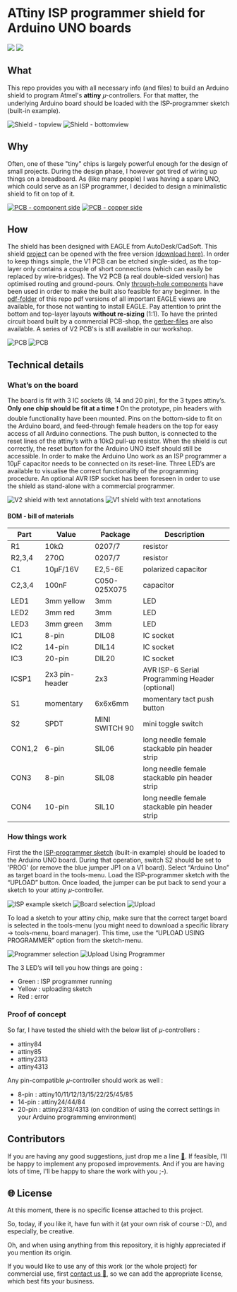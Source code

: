 # ATtiny ISP programmer shield for Arduino UNO boards
![](https://img.shields.io/badge/project%20status-released-green.svg)
![](https://img.shields.io/badge/version-2017/001V02-green.svg)
## What

This repo provides you with all necessary info (and files) to build an Arduino shield to program Atmel's **attiny** 𝜇-controllers. For that matter, the underlying Arduino board should be loaded with the ISP-programmer sketch (built-in example).

![Shield - topview](images/photo-shield_only_top_view.png) ![Shield - bottomview](images/photo-shield_only_bottom_view.png)

## Why

Often, one of these "tiny" chips is largely powerful enough for the design of small projects. During the design phase, I however got tired of wiring up things on a breadboard. As (like many people) I was having a spare UNO, which could serve as an ISP programmer, I decided to design a minimalistic shield to fit on top of it.  

[![PCB - component side](images/component_side-frontal_view-s.png)](images/component_side-frontal_view.png) [![PCB - copper side](images/copper_side-frontal_view-s.png)](images/copper_side-frontal_view.png)

## How

The shield has been designed with EAGLE from AutoDesk/CadSoft. This shield [project](eagle-files/) can be opened with the free version [(download here)](http://www.autodesk.com/products/eagle/free-download). In order to keep things simple, the V1 PCB can be etched single-sided, as the top-layer only contains a couple of short connections (which can easily be replaced by wire-bridges). The V2 PCB (a real double-sided version) has optimised routing and ground-pours. Only [through-hole components](BOM.md) have been used in order to make the built also feasible for any beginner. In the [pdf-folder](pdf-files/) of this repo pdf versions of all important EAGLE views are available, for those not wanting to install EAGLE. Pay attention to print the bottom and top-layer layouts **without re-sizing** (1:1). To have the printed circuit board built by a commercial PCB-shop, the [gerber-files](gerber-files/) are also available. A series of V2 PCB's is still available in our workshop.

![PCB](images/eagle-schematic-s.png) ![PCB](images/eagle-pcb-s.png)

## Technical details

### What’s on the board

The board is fit with 3 IC sockets (8, 14 and 20 pin), for the 3 types attiny’s. **Only one chip should be fit at a time** :exclamation: On the prototype, pin headers with double functionality have been mounted. Pins on the bottom-side to fit on the Arduino board, and feed-through female headers on the top for easy access of all Arduino connections.
The push button, is connected to the reset lines of the attiny’s with a 10kΩ pull-up resistor. When the shield is cut correctly, the reset button for the Arduino UNO itself should still be accessible. In order to make the Arduino Uno work as an ISP programmer a 10µF capacitor needs to be connected on its reset-line.
Three LED’s are available to visualise the correct functionality of the programming procedure.
An optional AVR ISP socket has been foreseen in order to use the shield as stand-alone with a commercial programmer.

![V2 shield with text annotations](images/photo-shield_with_annotations.png) ![V1 shield with text annotations](images/photo-V1-shield_with_annotations.png)

#### BOM - bill of materials

Part | Value | Package | Description  
---- | ----- | ------- | -----------                            
R1     | 10kΩ           | 0207/7         | resistor                                            
R2,3,4 | 270Ω           | 0207/7         | resistor                                            
C1     | 10µF/16V       | E2,5-6E        | polarized capacitor                                 
C2,3,4 | 100nF          | C050-025X075   | capacitor                                           
LED1   | 3mm yellow     | 3mm            | LED                              
LED2   | 3mm red        | 3mm            | LED                              
LED3   | 3mm green      | 3mm            | LED                                                                                             
IC1    | 8-pin          | DIL08          | IC socket                                                            
IC2    | 14-pin         | DIL14          | IC socket                                                                     
IC3    | 20-pin         | DIL20          | IC socket                                                                     
ICSP1  | 2x3 pin-header | 2x3            | AVR ISP-6 Serial Programming Header (optional)                                 
S1     | momentary      | 6x6x6mm        | momentary tact push button
S2	   | SPDT	          | MINI SWITCH 90 | mini toggle switch
CON1,2 | 6-pin          | SIL06          | long needle female stackable pin header strip
CON3   | 8-pin          | SIL08          | long needle female stackable pin header strip
CON4   | 10-pin         | SIL10          | long needle female stackable pin header strip

### How things work

First the the [ISP-programmer sketch](sketches/ArduinoISP.ino) (built-in example) should be loaded to the Arduino UNO board. During that operation, switch S2 should be set to 'PROG' (or remove the blue jumper JP1 on a V1 board). Select “Arduino Uno” as target board in the tools-menu. Load the ISP-programmer sketch with the “UPLOAD” button. Once loaded, the jumper can be put back to send your a sketch to your attiny 𝜇-controller.

![ISP example sketch](images/menu_File-Examples.png) ![Board selection](images/menu_Tools-Board.png) ![Upload](images/menu_Sketch-Upload.png)

To load a sketch to your attiny chip, make sure that the correct target board is selected in the tools-menu (you might need to download a specific library -> tools-menu, board manager). This time, use the “UPLOAD USING PROGRAMMER” option from the sketch-menu.

![Programmer selection](images/menu_Tools-Programmer.png) ![Upload Using Programmer](images/menu_Sketch-Upload_Using_Programmer.png)

The 3 LED’s will tell you how things are going :
 - Green  : ISP programmer running
 - Yellow : uploading sketch
 - Red    : error  

### Proof of concept

So far, I have tested the shield with the below list of 𝜇-controllers :
 - attiny84
 - attiny85
 - attiny2313
 - attiny4313

 Any pin-compatible 𝜇-controller should work as well :
 - 8-pin  : attiny10/11/12/13/15/22/25/45/85
 - 14-pin : attiny24/44/84
 - 20-pin : attiny2313/4313
 (on condition of using the correct settings in your Arduino programming environment)

## Contributors

If you are having any good suggestions, just drop me a line [:email:](http://nostradomus.ddns.net/contactform.html).
If feasible, I'll be happy to implement any proposed improvements.
And if you are having lots of time, I'll be happy to share the work with you ;-).

## :globe_with_meridians: License

At this moment, there is no specific license attached to this project.

So, today, if you like it, have fun with it (at your own risk of course :-D), and especially, be creative.

Oh, and when using anything from this repository, it is highly appreciated if you mention its origin.

If you would like to use any of this work (or the whole project) for commercial use, first [contact us :email:](http://nostradomus.ddns.net/contactform.html), so we can add the appropriate license, which best fits your business.
